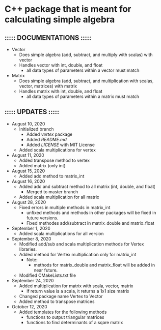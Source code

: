 # C++ package that is meant for calculating simple algebra
## ::::: DOCUMENTATIONS :::::
- Vector
    - Does simple algebra (add, subtract, and multiply with scalas) with vector
    - Handles vector with int, double, and float
        - all data types of parameters within a vector must match
- Matrix
    - Does simple algebra (add, subtract, and multiplication with scalas, vector, matrices) with matrix
    - Handles matrix with int, double, and float
        - all data types of parameters within a matrix must match

## ::::: UPDATES :::::
- August 10, 2020
    - Initialized branch
        - Added <i>vertex</i> package
        - Added <i>README.md</i>
        - Added <i>LICENSE</i> with MIT License
    - Added scala multiplications for vertex
- August 11, 2020
    - Added transpose method to vertex
    - Added matrix (only int)
- August 15, 2020
    - Added add method to matrix\_int
- August 16, 2020
    - Added add and subtract method to all matrix (int, double, and float)
        - Merged to master branch
    - Added scala multiplication for all matrix
- August 28, 2020
	- Fixed errors in multiple methods in matrix\_int
		- unfixed methods and methods in other packages will be fixed in future versions.
        - Fixed methodes add/subtract in matrix\_double and matrix\_float
- September 1, 2020
    - Added scala multiplications for all version
- September 8, 2020
    - Modified add/sub and scala multiplication methods for Vertex libraries.
    - Added method for Vertex multiplication only for matrix\_int
        - Note:
            - methods for matrix\_double and matrix\_float will be added in near future.
    - Modified CMakeLists.txt file
- September 24, 2020
    - Added multiplication for matrix with scala, vector, matrix
        - If return value is a scala, it returns a 1x1 size matrix
    - Changed package name Vertex to Vector
    - Added method to transpose matrices
- October 12, 2020
    - Added templates for the following methods
        - functions to output triangular matrices
        - functions to find determinants of a sqare matrix